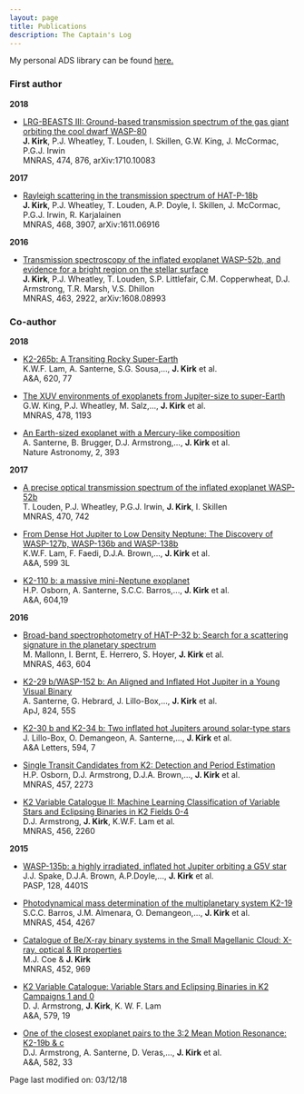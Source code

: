 ```yaml
---
layout: page
title: Publications
description: The Captain's Log
---
```


My personal ADS library can be found [here.](https://ui.adsabs.harvard.edu/#/public-libraries/mgPwhEXXSaSPC7QqWMQ6vw)


### First author

**2018**

- [LRG-BEASTS III: Ground-based transmission spectrum of the gas giant orbiting the cool dwarf WASP-80](https://ui.adsabs.harvard.edu/#abs/2018MNRAS.474..876K/abstract) <br>
**J. Kirk**, P.J. Wheatley, T. Louden, I. Skillen, G.W. King, J. McCormac, P.G.J. Irwin <br>
MNRAS, 474, 876, arXiv:1710.10083

**2017**

- [Rayleigh scattering in the transmission spectrum of HAT-P-18b](http://adsabs.harvard.edu/abs/2017MNRAS.468.3907K) <br>
 **J. Kirk**, P.J. Wheatley, T. Louden, A.P. Doyle, I. Skillen, J. McCormac, P.G.J. Irwin, R. Karjalainen <br>
MNRAS, 468, 3907, arXiv:1611.06916

**2016**

- [Transmission spectroscopy of the inflated exoplanet WASP-52b, and evidence for a bright region on the stellar surface](http://adsabs.harvard.edu/abs/2016MNRAS.463.2922K) <br>
**J. Kirk**, P.J. Wheatley, T. Louden, S.P. Littlefair, C.M. Copperwheat, D.J. Armstrong, T.R. Marsh, V.S. Dhillon <br>
MNRAS, 463, 2922, arXiv:1608.08993

### Co-author

**2018**

- [K2-265b: A Transiting Rocky Super-Earth](https://arxiv.org/abs/1809.08869) <br>
K.W.F. Lam, A. Santerne, S.G. Sousa,..., **J. Kirk** et al. <br>
A&A, 620, 77

- [The XUV environments of exoplanets from Jupiter-size to super-Earth](https://arxiv.org/abs/1804.11124) <br>
G.W. King, P.J. Wheatley, M. Salz,..., **J. Kirk** et al. <br>
MNRAS, 478, 1193

- [An Earth-sized exoplanet with a Mercury-like composition](https://ui.adsabs.harvard.edu/#abs/2018NatAs.tmp...22S/abstract) <br>
A. Santerne, B. Brugger, D.J. Armstrong,..., **J. Kirk** et al. <br>
Nature Astronomy, 2, 393


**2017**

- [A precise optical transmission spectrum of the inflated exoplanet WASP-52b](http://adsabs.harvard.edu/abs/2017MNRAS.470..742L) <br>
T. Louden, P.J. Wheatley, P.G.J. Irwin, **J. Kirk**, I. Skillen <br>
MNRAS, 470, 742

- [From Dense Hot Jupiter to Low Density Neptune: The Discovery of WASP-127b, WASP-136b and WASP-138b](http://adsabs.harvard.edu/abs/2017A\%26A...599A...3L) <br>
K.W.F. Lam, F. Faedi, D.J.A. Brown,..., **J. Kirk** et al. <br>
A&A, 599 3L

- [K2-110 b: a massive mini-Neptune exoplanet](http://adsabs.harvard.edu/abs/2017A\%26A...604A..19O) <br>
H.P. Osborn, A. Santerne, S.C.C. Barros,..., **J. Kirk** et al. <br>
A&A, 604,19


**2016**

- [Broad-band spectrophotometry of HAT-P-32 b: Search for a scattering signature in the planetary spectrum](http://adsabs.harvard.edu/abs/2016MNRAS.463..604M) <br>
M. Mallonn, I. Bernt, E. Herrero, S. Hoyer, **J. Kirk** et al. <br>
MNRAS, 463, 604

- [K2-29 b/WASP-152 b: An Aligned and Inflated Hot Jupiter in a Young Visual Binary](http://adsabs.harvard.edu/abs/2016ApJ...824...55S) <br>
A. Santerne, G. Hebrard, J. Lillo-Box,..., **J. Kirk** et al. <br>
ApJ, 824, 55S

- [K2-30 b and K2-34 b: Two inflated hot Jupiters around solar-type stars](http://adsabs.harvard.edu/abs/2016A\%26A...594A..50L) <br>
J. Lillo-Box, O. Demangeon, A. Santerne,..., **J. Kirk** et al. <br>
A&A Letters, 594, 7

- [Single Transit Candidates from K2: Detection and Period Estimation](http://adsabs.harvard.edu/abs/2016MNRAS.457.2273O) <br>
H.P. Osborn, D.J. Armstrong, D.J.A. Brown,..., **J. Kirk** et al. <br>
MNRAS, 457, 2273

- [K2 Variable Catalogue II: Machine Learning Classification of Variable Stars and Eclipsing Binaries in K2 Fields 0-4](http://adsabs.harvard.edu/abs/2016MNRAS.456.2260A) <br>
D.J. Armstrong, **J. Kirk**, K.W.F. Lam et al. <br>
MNRAS, 456, 2260


**2015**

- [WASP-135b: a highly irradiated, inflated hot Jupiter orbiting a G5V star](http://adsabs.harvard.edu/abs/2016PASP..128b4401S) <br>
J.J. Spake, D.J.A. Brown, A.P.Doyle,..., **J. Kirk** et al. <br>
PASP, 128, 4401S

- [Photodynamical mass determination of the multiplanetary system K2-19](http://adsabs.harvard.edu/abs/2015MNRAS.454.4267B) <br>
S.C.C. Barros, J.M. Almenara, O. Demangeon,..., **J. Kirk** et al. <br>
MNRAS, 454, 4267

- [Catalogue of Be/X-ray binary systems in the Small Magellanic Cloud: X-ray, optical & IR properties](http://adsabs.harvard.edu/abs/2015MNRAS.452..969C) <br>
M.J. Coe & **J. Kirk** <br>
MNRAS, 452, 969

- [K2 Variable Catalogue: Variable Stars and Eclipsing Binaries in K2 Campaigns 1 and 0](http://adsabs.harvard.edu/abs/2015A\%26A...579A..19A) <br>
D. J. Armstrong, **J. Kirk**, K. W. F. Lam <br> 
A&A, 579, 19

- [One of the closest exoplanet pairs to the 3:2 Mean Motion Resonance: K2-19b & c](http://adsabs.harvard.edu/abs/2015A\%26A...582A..33A) <br>
D.J. Armstrong, A. Santerne, D. Veras,..., **J. Kirk** et al. <br>
A&A, 582, 33

Page last modified on: 03/12/18
